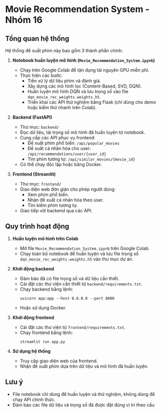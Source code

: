 # Movie Recommendation System - Nhóm 16

## Tổng quan hệ thống

Hệ thống đề xuất phim này bao gồm 3 thành phần chính:

1. **Notebook huấn luyện mô hình (`Movie_Recommendation_System.ipynb`)**
   - Chạy trên Google Colab để tận dụng tài nguyên GPU miễn phí.
   - Thực hiện các bước:
     - Tiền xử lý dữ liệu phim và đánh giá.
     - Xây dựng các mô hình lọc (Content-Based, SVD, DQN).
     - Huấn luyện mô hình DQN và lưu trọng số vào file `dqn_movie_rec_weights.weights.h5`.
     - Triển khai các API thử nghiệm bằng Flask (chỉ dùng cho demo hoặc kiểm thử nhanh trên Colab).

2. **Backend (FastAPI)**
   - Thư mục: `backend/`
   - Đọc dữ liệu, tải trọng số mô hình đã huấn luyện từ notebook.
   - Cung cấp các API phục vụ frontend:
     - Đề xuất phim phổ biến: `/api/popular_movies`
     - Đề xuất cá nhân hóa cho user: `/api/recommendations/user/{user_id}`
     - Tìm phim tương tự: `/api/similar_movies/{movie_id}`
   - Có thể chạy độc lập hoặc bằng Docker.

3. **Frontend (Streamlit)**
   - Thư mục: `frontend/`
   - Giao diện web đơn giản cho phép người dùng:
     - Xem phim phổ biến.
     - Nhận đề xuất cá nhân hóa theo user.
     - Tìm kiếm phim tương tự.
   - Giao tiếp với backend qua các API.

## Quy trình hoạt động

1. **Huấn luyện mô hình trên Colab**
   - Mở file `Movie_Recommendation_System.ipynb` trên Google Colab.
   - Chạy toàn bộ notebook để huấn luyện và lưu file trọng số `dqn_movie_rec_weights.weights.h5` vào thư mục dự án.

2. **Khởi động backend**
   - Đảm bảo đã có file trọng số và dữ liệu cần thiết.
   - Cài đặt các thư viện cần thiết từ `backend/requirements.txt`.
   - Chạy backend bằng lệnh:
     ```
     uvicorn app:app --host 0.0.0.0 --port 8000
     ```
   - Hoặc sử dụng Docker.

3. **Khởi động frontend**
   - Cài đặt các thư viện từ `frontend/requirements.txt`.
   - Chạy frontend bằng lệnh:
     ```
     streamlit run app.py
     ```

4. **Sử dụng hệ thống**
   - Truy cập giao diện web của frontend.
   - Nhận đề xuất phim dựa trên dữ liệu và mô hình đã huấn luyện.

## Lưu ý

- File notebook chỉ dùng để huấn luyện và thử nghiệm, không dùng để chạy API chính thức.
- Đảm bảo các file dữ liệu và trọng số đã được đặt đúng vị trí theo cấu